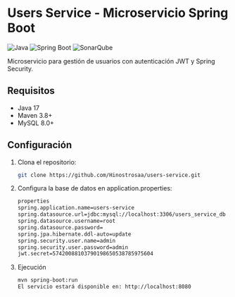 # Users Service - Microservicio Spring Boot

![Java](https://img.shields.io/badge/Java-17-blue)
![Spring Boot](https://img.shields.io/badge/Spring_Boot-3.5.4-green)
![SonarQube](https://img.shields.io/badge/SonarQube-9.9-lightblue)

Microservicio para gestión de usuarios con autenticación JWT y Spring Security.

## Requisitos

- Java 17
- Maven 3.8+
- MySQL 8.0+
## Configuración

1. Clona el repositorio:
   ```bash
   git clone https://github.com/Hinostrosaa/users-service.git

2. Configura la base de datos en application.properties:
    ```bash
    properties
   spring.application.name=users-service
   spring.datasource.url=jdbc:mysql://localhost:3306/users_service_db
   spring.datasource.username=root
   spring.datasource.password=
   spring.jpa.hibernate.ddl-auto=update
   spring.security.user.name=admin
   spring.security.user.password=admin
   jwt.secret=57420088103790198650538785975604

3. Ejecución
   ```bash
   mvn spring-boot:run
   El servicio estará disponible en: http://localhost:8080
